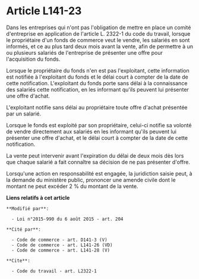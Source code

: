 # Article L141-23

Dans les entreprises qui n'ont pas l'obligation de mettre en place un comité d'entreprise en application de l'article L.
2322-1 du code du travail, lorsque le propriétaire d'un fonds de commerce veut le vendre, les salariés en sont informés, et
ce au plus tard deux mois avant la vente, afin de permettre à un ou plusieurs salariés de l'entreprise de présenter une offre
pour l'acquisition du fonds. 

Lorsque le propriétaire du fonds n'en est pas l'exploitant, cette information est notifiée à l'exploitant du fonds et le
délai court à compter de la date de cette notification. L'exploitant du fonds porte sans délai à la connaissance des salariés
cette notification, en les informant qu'ils peuvent lui présenter une offre d'achat. 

L'exploitant notifie sans délai au propriétaire toute offre d'achat présentée par un salarié.

Lorsque le fonds est exploité par son propriétaire, celui-ci notifie sa volonté de vendre directement aux salariés en les
informant qu'ils peuvent lui présenter une offre d'achat, et le délai court à compter de la date de cette notification. 

La vente peut intervenir avant l'expiration du délai de deux mois dès lors que chaque salarié a fait connaître sa décision de
ne pas présenter d'offre. 

Lorsqu'une action en responsabilité est engagée, la juridiction saisie peut, à la demande du ministère public, prononcer une
amende civile dont le montant ne peut excéder 2 % du montant de la vente.

**Liens relatifs à cet article**

	**Modifié par**:

	  - Loi n°2015-990 du 6 août 2015 - art. 204

	**Cité par**:

	  - Code de commerce - art. D141-3 (V)
	  - Code de commerce - art. L141-26 (VD)
	  - Code de commerce - art. L141-28 (V)

	**Cite**:

	  - Code du travail - art. L2322-1

